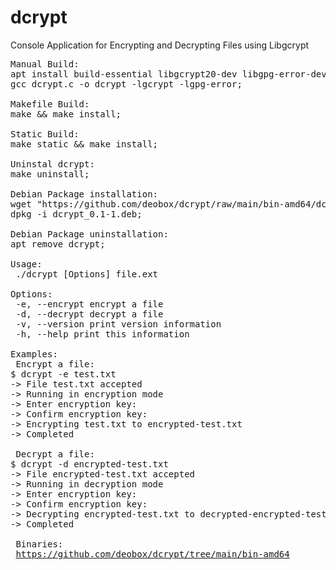 # dcrypt
Console Application for Encrypting and Decrypting Files using Libgcrypt

<pre>
Manual Build:
apt install build-essential libgcrypt20-dev libgpg-error-dev;
gcc dcrypt.c -o dcrypt -lgcrypt -lgpg-error;

Makefile Build:
make && make install;

Static Build:
make static && make install;

Uninstal dcrypt:
make uninstall;

Debian Package installation:
wget "https://github.com/deobox/dcrypt/raw/main/bin-amd64/dcrypt_0.1-1.deb";
dpkg -i dcrypt_0.1-1.deb;

Debian Package uninstallation:
apt remove dcrypt;

Usage:
 ./dcrypt [Options] file.ext
 
Options:
 -e, --encrypt encrypt a file
 -d, --decrypt decrypt a file
 -v, --version print version information
 -h, --help print this information

Examples:
 Encrypt a file: 
$ dcrypt -e test.txt
-> File test.txt accepted
-> Running in encryption mode
-> Enter encryption key:
-> Confirm encryption key:
-> Encrypting test.txt to encrypted-test.txt
-> Completed

 Decrypt a file: 
$ dcrypt -d encrypted-test.txt
-> File encrypted-test.txt accepted
-> Running in decryption mode
-> Enter encryption key:
-> Confirm encryption key:
-> Decrypting encrypted-test.txt to decrypted-encrypted-test.txt
-> Completed

 Binaries:
 <a href='https://github.com/deobox/dcrypt/tree/main/bin-amd64' target='_blank'>https://github.com/deobox/dcrypt/tree/main/bin-amd64</a>
</pre> 
